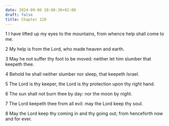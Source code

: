 ```yaml
---
date: 2024-09-06 20:00:30+02:00
draft: false
title: Chapter 120
---
```




1 I have lifted up my eyes to the mountains, from whence help shall come to me.

2 My help is from the Lord, who made heaven and earth.

3 May he not suffer thy foot to be moved: neither let him slumber that keepeth thee.

4 Behold he shall neither slumber nor sleep, that keepeth Israel.

5 The Lord is thy keeper, the Lord is thy protection upon thy right hand.

6 The sun shall not burn thee by day: nor the moon by night.

7 The Lord keepeth thee from all evil: may the Lord keep thy soul.

8 May the Lord keep thy coming in and thy going out; from henceforth now and for ever.

